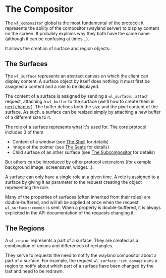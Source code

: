 # The Compositor

The `wl_compositor` global is the most fundamental of the protocol: it represents the ability of the
compositor (wayland server) to display content on the screen. It probably explains why they both
have the same name (although it can be confusing at times...).

It allows the creation of surface and region objects.

## The Surfaces

The `wl_surface` represents an abstract canvas on which the client can display content. A surface
object by itself does nothing: it must first be assigned a content and a role to be displayed.

The content of a surface is assigned by sending a `wl_surface::attach` request, attaching a
`wl_buffer` to the surface (we'll how to create them in [next chapter](./wayland/p_core/shm.html)).
The buffer defines both the size and the pixel content of the surface. As such, a surface can be
resized simply by attaching a new buffer of a different size to it.

The role of a surface represents what it's used for. The core protocol includes 3 of them:

- Content of a window (see [The Shell](./wayland/p_core/shell.html) for details)
- Image of the pointer (see [The Seats](./wayland/p_core/seat.html) for details)
- Child surface of an other surface (see [The Subcompositor](./wayland/p_core/subcompositor.html) for details)

But others can be introduced by other protocol extensions (for example background image, screensaver, widget...).

A surface can only have a single role at a given time. A role is assigned to a surface by giving it
as parameter to the request creating the object representing the role.

Many of the properties of surfaces (often inherited from their roles) are double-buffered, and will
all be applied at once when the request `wl_surface::commit` is sent. When a property is
double-buffered, it is always explicited in the API documentation of the requests changing it.

## The Regions

A `wl_region` represents a part of a surface. They are created as a combination of unions and
differences of rectangles.

They serve to requests the need to notify the wayland compositor about a part of a surface. For
example, the request `wl_surface::set_damage` uses a region to notify about which part of a
surface have been changed by the last and need to be redrawn.

